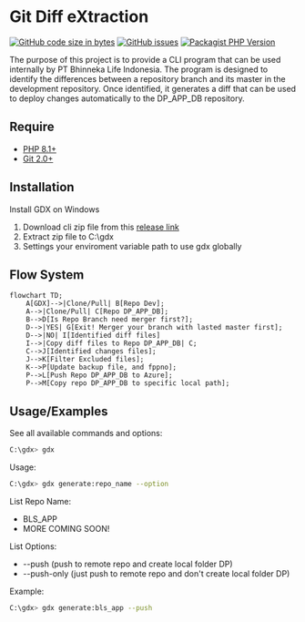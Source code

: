 # Git Diff eXtraction 
[![GitHub code size in bytes](https://img.shields.io/github/languages/code-size/vierilusen/git-diff-x)](https://github.com/vierilusen/git-diff-x)
[![GitHub issues](https://img.shields.io/github/issues/vierilusen/git-diff-x)](https://github.com/vierilusen/git-diff-x/issues)
[![Packagist PHP Version](https://img.shields.io/packagist/dependency-v/laravel-zero/laravel-zero/php)](https://github.com/vierilusen/git-diff-x/releases/tag/v1.0)

The purpose of this project is to provide a CLI program that can be used internally by PT Bhinneka Life Indonesia. The program is designed to identify the differences between a repository branch and its master in the development repository. Once identified, it generates a diff that can be used to deploy changes automatically to the DP_APP_DB repository.

## Require
- [PHP 8.1+](https://www.php.net/releases/)
- [Git 2.0+](https://mirrors.edge.kernel.org/pub/software/scm/git/)

## Installation
Install GDX on Windows
1. Download cli zip file from this [release link](https://github.com/vierilusen/git-diff-x/releases/)
2. Extract zip file to C:\gdx
3. Settings your enviroment variable path to use gdx globally

## Flow System
```mermaid
flowchart TD;
    A[GDX]-->|Clone/Pull| B[Repo Dev];
    A-->|Clone/Pull| C[Repo DP_APP_DB];
    B-->D[Is Repo Branch need merger first?];
    D-->|YES| G[Exit! Merger your branch with lasted master first];
    D-->|NO| I[Identified diff files]
    I-->|Copy diff files to Repo DP_APP_DB| C;
    C-->J[Identified changes files];
    J-->K[Filter Excluded files];
    K-->P[Update backup file, and fppno];
    P-->L[Push Repo DP_APP_DB to Azure];
    P-->M[Copy repo DP_APP_DB to specific local path];
```

## Usage/Examples
See all available commands and options:

```bash
C:\gdx> gdx
```

Usage:

```bash
C:\gdx> gdx generate:repo_name --option
```
List Repo Name:
- BLS_APP
- MORE COMING SOON!

List Options:
- --push (push to remote repo and create local folder DP)
- --push-only (just push to remote repo and don't create local folder DP)

Example:

```bash
C:\gdx> gdx generate:bls_app --push
```

